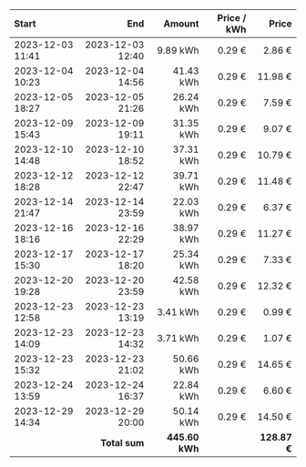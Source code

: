 | Start            |              End |         Amount | Price / kWh |        Price |
| :--------------- | ---------------: | -------------: | ----------: | -----------: |
| 2023-12-03 11:41 | 2023-12-03 12:40 |       9.89 kWh |      0.29 € |       2.86 € |
| 2023-12-04 10:23 | 2023-12-04 14:56 |      41.43 kWh |      0.29 € |      11.98 € |
| 2023-12-05 18:27 | 2023-12-05 21:26 |      26.24 kWh |      0.29 € |       7.59 € |
| 2023-12-09 15:43 | 2023-12-09 19:11 |      31.35 kWh |      0.29 € |       9.07 € |
| 2023-12-10 14:48 | 2023-12-10 18:52 |      37.31 kWh |      0.29 € |      10.79 € |
| 2023-12-12 18:28 | 2023-12-12 22:47 |      39.71 kWh |      0.29 € |      11.48 € |
| 2023-12-14 21:47 | 2023-12-14 23:59 |      22.03 kWh |      0.29 € |       6.37 € |
| 2023-12-16 18:16 | 2023-12-16 22:29 |      38.97 kWh |      0.29 € |      11.27 € |
| 2023-12-17 15:30 | 2023-12-17 18:20 |      25.34 kWh |      0.29 € |       7.33 € |
| 2023-12-20 19:28 | 2023-12-20 23:59 |      42.58 kWh |      0.29 € |      12.32 € |
| 2023-12-23 12:58 | 2023-12-23 13:19 |       3.41 kWh |      0.29 € |       0.99 € |
| 2023-12-23 14:09 | 2023-12-23 14:32 |       3.71 kWh |      0.29 € |       1.07 € |
| 2023-12-23 15:32 | 2023-12-23 21:02 |      50.66 kWh |      0.29 € |      14.65 € |
| 2023-12-24 13:59 | 2023-12-24 16:37 |      22.84 kWh |      0.29 € |       6.60 € |
| 2023-12-29 14:34 | 2023-12-29 20:00 |      50.14 kWh |      0.29 € |      14.50 € |
|                  |    **Total sum** | **445.60 kWh** |             | **128.87 €** |
